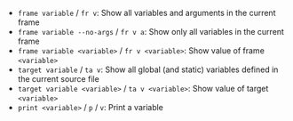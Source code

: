 - `frame variable` / `fr v`: Show all variables and arguments in the current frame
- `frame variable --no-args` / `fr v a`: Show only all variables in the current frame
- `frame variable <variable>` / `fr v <variable>`: Show value of frame `<variable>`
- `target variable` / `ta v`: Show all global (and static) variables defined in the current source file
- `target variable <variable>` / `ta v <variable>`: Show value of target `<variable>`
- `print <variable>` / `p` / `v`: Print a variable
